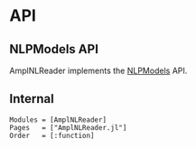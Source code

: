 # API

## NLPModels API

AmplNLReader implements the [NLPModels](https://juliasmoothoptimizers.github.io/NLPModels.jl/) API.

## Internal

```@autodocs
Modules = [AmplNLReader]
Pages   = ["AmplNLReader.jl"]
Order   = [:function]
```
